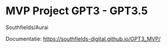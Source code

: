 # MVP Project GPT3 - GPT3.5 
Southfields/Aurai

Documentatie:
https://southfields-digital.github.io/GPT3_MVP/
